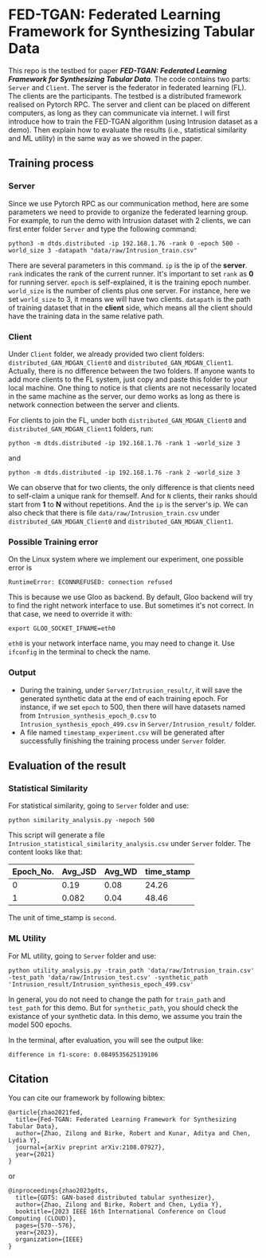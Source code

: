 # FED-TGAN: Federated Learning Framework for Synthesizing Tabular Data 

This repo is the testbed for paper ***FED-TGAN: Federated Learning Framework for Synthesizing Tabular Data***. The code contains two parts: `Server` and `Client`. The server is the federator in federated learning (FL). The clients are the participants. The testbed is a distributed framework realised on Pytorch RPC. The server and client can be placed on different computers, as long as they can communicate via internet. I will first introduce how to train the FED-TGAN algorithm (using Intrusion dataset as a demo). Then explain how to evaluate the results (i.e., statistical similarity and ML utility) in the same way as we showed in the paper.

## Training process

### Server
Since we use Pytorch RPC as our communication method, here are some parameters we need to provide to organize the federated learning group. For example, to run the demo with Intrusion dataset with 2 clients, we can first enter folder `Server` and type the following command:
```
python3 -m dtds.distributed -ip 192.168.1.76 -rank 0 -epoch 500 -world_size 3 -datapath "data/raw/Intrusion_train.csv"
```
There are several parameters in this command. `ip` is the ip of the **server**. `rank` indicates the rank of the current runner. It's important to set `rank` as **0** for running server. `epoch` is self-explained, it is the training epoch number. `world_size` is the number of clients plus one server. For instance, here we set `world_size` to 3, it means we will have two clients. `datapath` is the path of training dataset that in the **client** side, which means all the client should have the training data in the same relative path. 

### Client
Under `Client` folder, we already provided two client folders: `distributed_GAN_MDGAN_Client0` and `distributed_GAN_MDGAN_Client1`. Actually, there is no difference between the two folders. If anyone wants to add more clients to the FL system, just copy and paste this folder to your local machine. One thing to notice is that clients are not necessarily located in the same machine as the server, our demo works as long as there is network connection between the server and clients.

For clients to join the FL, under both `distributed_GAN_MDGAN_Client0` and `distributed_GAN_MDGAN_Client1` folders, run:
```
python -m dtds.distributed -ip 192.168.1.76 -rank 1 -world_size 3
```
and
```
python -m dtds.distributed -ip 192.168.1.76 -rank 2 -world_size 3
```
We can observe that for two clients, the only difference is that clients need to self-claim a unique rank for themself. And for `N` clients, their ranks should start from **1** to **N** without repetitions. And the `ip` is the server's ip. We can also check that there is file `data/raw/Intrusion_train.csv` under `distributed_GAN_MDGAN_Client0` and `distributed_GAN_MDGAN_Client1`.

### Possible Training error
On the Linux system where we implement our experiment, one possible error is 
```
RuntimeError: ECONNREFUSED: connection refused
```
This is because we use Gloo as backend. By default, Gloo backend will try to find the right network interface to use. But sometimes it's not correct. In that case, we need to override it with:
```
export GLOO_SOCKET_IFNAME=eth0
```
`eth0` is your network interface name, you may need to change it. Use ```ifconfig``` in the terminal to check the name.

### Output
- During the training, under `Server/Intrusion_result/`, it will save the generated synthetic data at the end of each training epoch. For instance, if we set `epoch` to 500, then there will have datasets named from `Intrusion_synthesis_epoch_0.csv` to `Intrusion_synthesis_epoch_499.csv` in `Server/Intrusion_result/` folder.
- A file named `timestamp_experiment.csv` will be generated after successfully finishing the training process under `Server` folder. 

## Evaluation of the result

### Statistical Similarity
For statistical similarity, going to `Server` folder and use:
```
python similarity_analysis.py -nepoch 500
```
This script will generate a file `Intrusion_statistical_similarity_analysis.csv` under `Server` folder. The content looks like that:

| Epoch_No. | Avg_JSD | Avg_WD | time_stamp | 
| ----------- | ----------- | ----------- | ----------- |
| 0 | 0.19 | 0.08 | 24.26|
| 1 | 0.082 | 0.04 |48.46|

The unit of time_stamp is `second`.

### ML Utility
For ML utility, going to `Server` folder and use:
```
python utility_analysis.py -train_path 'data/raw/Intrusion_train.csv' -test_path 'data/raw/Intrusion_test.csv' -synthetic_path 'Intrusion_result/Intrusion_synthesis_epoch_499.csv'
```
In general, you do not need to change the path for `train_path` and `test_path` for this demo. But for `synthetic_path`, you should check the existance of your synthetic data. In this demo, we assume you train the model 500 epochs.
 
In the terminal, after evaluation, you will see the output like:
```
difference in f1-score: 0.0849535625139106
```

## Citation
You can cite our framework by following bibtex:
```
@article{zhao2021fed,
  title={Fed-TGAN: Federated Learning Framework for Synthesizing Tabular Data},
  author={Zhao, Zilong and Birke, Robert and Kunar, Aditya and Chen, Lydia Y},
  journal={arXiv preprint arXiv:2108.07927},
  year={2021}
}
```
or
```
@inproceedings{zhao2023gdts,
  title={GDTS: GAN-based distributed tabular synthesizer},
  author={Zhao, Zilong and Birke, Robert and Chen, Lydia Y},
  booktitle={2023 IEEE 16th International Conference on Cloud Computing (CLOUD)},
  pages={570--576},
  year={2023},
  organization={IEEE}
}
```
